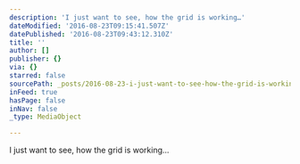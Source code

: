 ```yaml
---
description: 'I just want to see, how the grid is working…'
dateModified: '2016-08-23T09:15:41.507Z'
datePublished: '2016-08-23T09:43:12.310Z'
title: ''
author: []
publisher: {}
via: {}
starred: false
sourcePath: _posts/2016-08-23-i-just-want-to-see-how-the-grid-is-working.md
inFeed: true
hasPage: false
inNav: false
_type: MediaObject

---
```

I just want to see, how the grid is working...